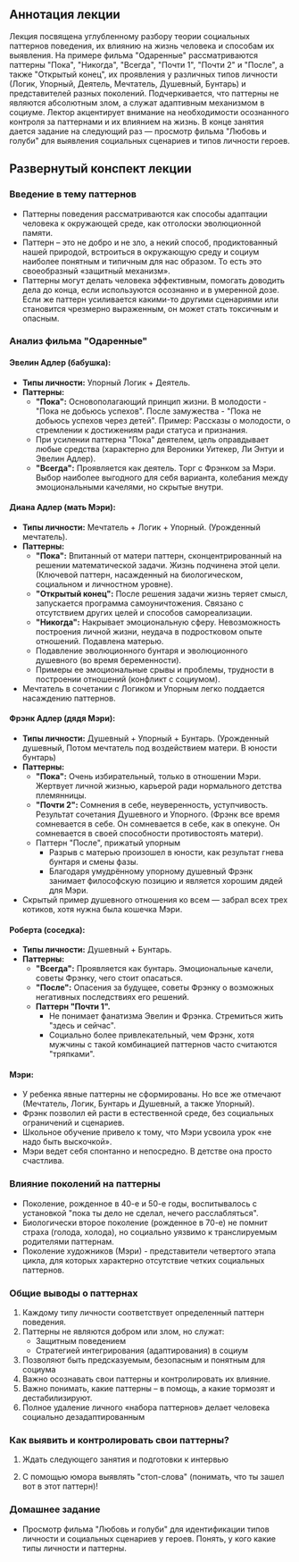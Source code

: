 ## Аннотация лекции

Лекция посвящена углубленному разбору теории социальных паттернов поведения, их влиянию на жизнь человека и способам их выявления. На примере фильма "Одаренные" рассматриваются паттерны "Пока", "Никогда", "Всегда", "Почти 1", "Почти 2" и "После", а также "Открытый конец", их проявления у различных типов личности (Логик, Упорный, Деятель, Мечтатель, Душевный, Бунтарь) и представителей разных поколений. Подчеркивается, что паттерны не являются абсолютным злом, а служат адаптивным механизмом в социуме. Лектор акцентирует внимание на необходимости осознанного контроля за паттернами и их влиянием на жизнь. В конце занятия дается задание на следующий раз — просмотр фильма "Любовь и голуби" для выявления социальных сценариев и типов личности героев.

## Развернутый конспект лекции

### Введение в тему паттернов

* Паттерны поведения рассматриваются как способы адаптации человека к окружающей среде, как отголоски эволюционной памяти.
* Паттерн – это не добро и не зло, а некий способ, продиктованный нашей природой, встроиться в окружающую среду и социум наиболее понятным и типичным для нас образом. То есть это своеобразный «защитный механизм».
* Паттерны могут делать человека эффективным, помогать доводить дела до конца, если используются осознанно и в умеренной дозе. Если же паттерн усиливается какими-то другими сценариями или становится чрезмерно выраженным, он может стать токсичным и опасным.

### Анализ фильма "Одаренные"

#### Эвелин Адлер (бабушка):

* **Типы личности:** Упорный Логик + Деятель.
* **Паттерны:**
    * **"Пока":**  Основополагающий принцип жизни. В молодости - "Пока не добьюсь успехов". После замужества - "Пока не добьюсь успехов через детей".  Пример: Рассказы о молодости, о стремлении к достижениям ради статуса и признания.
    * При усилении паттерна "Пока" деятелем, цель оправдывает любые средства (характерно для Вероники Уитекер, Ли Энтуи и Эвелин Адлер).
    * **"Всегда":** Проявляется как деятель. Торг с Фрэнком за Мэри. Выбор наиболее выгодного для себя варианта, колебания между эмоциональными качелями, но скрытые внутри.

#### Диана Адлер (мать Мэри):

* **Типы личности:** Мечтатель + Логик + Упорный. (Урожденный мечтатель).
* **Паттерны:**
    * **"Пока":** Впитанный от матери паттерн, сконцентрированный на решении математической задачи. Жизнь подчинена этой цели. (Ключевой паттерн, насажденный на биологическом, социальном и личностном уровне).
    * **"Открытый конец":** После решения задачи жизнь теряет смысл, запускается программа самоуничтожения. Связано с отсутствием других целей и способов самореализации.
    * **"Никогда":** Накрывает эмоциональную сферу. Невозможность построения личной жизни, неудача в подростковом опыте отношений. Подавлена матерью.
    * Подавление эволюционного бунтаря и эволюционного душевного (во время беременности).
    * Примеры ее эмоциональные срывы и проблемы, трудности в построении отношений (конфликт с социумом).
* Мечтатель в сочетании с Логиком и Упорным легко поддается насаждению паттернов.

#### Фрэнк Адлер (дядя Мэри):

* **Типы личности:** Душевный + Упорный + Бунтарь. (Урожденный душевный, Потом мечтатель под воздействием матери. В юности бунтарь)
* **Паттерны:**
    * **"Пока":** Очень избирательный, только в отношении Мэри. Жертвует личной жизнью, карьерой ради нормального детства племянницы.
    * **"Почти 2":** Сомнения в себе, неуверенность, уступчивость. Результат сочетания Душевного и Упорного. (Фрэнк все время сомневается в себе. Он сомневается в себе, как в опекуне. Он сомневается в своей способности противостоять матери).
    * Паттерн "После", прижатый упорным
        * Разрыв с матерью произошел в юности, как результат гнева бунтаря и смены фазы.
        * Благодаря умудрённому упорному душевный Фрэнк занимает философскую позицию и является хорошим дядей для Мэри.
* Скрытый пример душевного отношения ко всем — забрал всех трех котиков, хотя нужна была кошечка Мэри.

#### Роберта (соседка):

* **Типы личности:** Душевный + Бунтарь.
* **Паттерны:**
    * **"Всегда":** Проявляется как бунтарь. Эмоциональные качели, советы Фрэнку, чего стоит опасаться.
    * **"После":** Опасения за будущее, советы Фрэнку о возможных негативных последствиях его решений.
    * **Паттерн "Почти 1".**
        * Не понимает фанатизма Эвелин и Фрэнка. Стремиться жить "здесь и сейчас".
        * Социально более привлекательный, чем Фрэнк, хотя мужчины с такой комбинацией паттернов часто считаются "тряпками".

#### Мэри:

* У ребенка явные паттерны не сформированы. Но все же отмечают (Мечтатель, Логик, Бунтарь и Душевный, а также Упорный).
* Фрэнк позволил ей расти в естественной среде, без социальных ограничений и сценариев.
* Школьное обучение привело к тому, что Мэри усвоила урок «не надо быть выскочкой».
* Мэри ведет себя спонтанно и непосредно. В детстве она просто счастлива.

### Влияние поколений на паттерны

* Поколение, рожденное в 40-е и 50-е годы, воспитывалось с установкой "пока ты дело не сделал, нечего расслабляться".
* Биологически второе поколение (рожденное в 70-е) не помнит страха (голода, холода), но социально уязвимо к транслируемым родителями паттернам.
* Поколение художников (Мэри) - представители четвертого этапа цикла, для которых характерно отсутствие четких социальных паттернов.

### Общие выводы о паттернах

1. Каждому типу личности соответствует определенный паттерн поведения.
2. Паттерны не являются добром или злом, но служат:
    * Защитным поведением
    * Стратегией интегрирования (адаптирования) в социум
3. Позволяют быть предсказуемым, безопасным и понятным для социума
4. Важно осознавать свои паттерны и контролировать их влияние.
5. Важно понимать, какие паттерны – в помощь, а какие тормозят и дестабилизируют.
6. Полное удаление личного «набора паттернов» делает человека социально дезадаптированным

### Как выявить и контролировать свои паттерны?

1. Ждать следующего занятия и подготовки к интервью

2. С помощью юмора выявлять "стоп-слова" (понимать, что ты зашел вот в этот паттерн)!

### Домашнее задание
* Просмотр фильма "Любовь и голуби" для идентификации типов личности и социальных сценариев у героев. Понять, у кого какие типы личности и паттерны.
